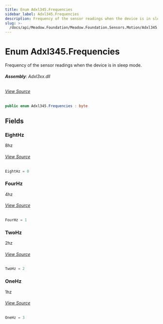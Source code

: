 ```yaml
---
title: Enum Adxl345.Frequencies
sidebar_label: Adxl345.Frequencies
description: Frequency of the sensor readings when the device is in sleep mode.
slug: >-
  /docs/api/Meadow.Foundation/Meadow.Foundation.Sensors.Motion/Adxl345.Frequencies
---
```

# Enum Adxl345.Frequencies
Frequency of the sensor readings when the device is in sleep mode.

###### **Assembly**: Adxl3xx.dll
###### [View Source](https://github.com/WildernessLabs/Meadow.Foundation.git/blob/develop/Source/Meadow.Foundation.Peripherals/Sensors.Motion.Adxl3xx/Driver/Drivers/Adxl345_Extras/Adxl345.Frequencies.cs#L11)
```csharp title="Declaration"
public enum Adxl345.Frequencies : byte
```
## Fields
### EightHz
8hz
###### [View Source](https://github.com/WildernessLabs/Meadow.Foundation.git/blob/develop/Source/Meadow.Foundation.Peripherals/Sensors.Motion.Adxl3xx/Driver/Drivers/Adxl345_Extras/Adxl345.Frequencies.cs#L16)
```csharp title="Declaration"
EightHz = 0
```
### FourHz
4hz
###### [View Source](https://github.com/WildernessLabs/Meadow.Foundation.git/blob/develop/Source/Meadow.Foundation.Peripherals/Sensors.Motion.Adxl3xx/Driver/Drivers/Adxl345_Extras/Adxl345.Frequencies.cs#L20)
```csharp title="Declaration"
FourHz = 1
```
### TwoHz
2hz
###### [View Source](https://github.com/WildernessLabs/Meadow.Foundation.git/blob/develop/Source/Meadow.Foundation.Peripherals/Sensors.Motion.Adxl3xx/Driver/Drivers/Adxl345_Extras/Adxl345.Frequencies.cs#L24)
```csharp title="Declaration"
TwoHz = 2
```
### OneHz
1hz
###### [View Source](https://github.com/WildernessLabs/Meadow.Foundation.git/blob/develop/Source/Meadow.Foundation.Peripherals/Sensors.Motion.Adxl3xx/Driver/Drivers/Adxl345_Extras/Adxl345.Frequencies.cs#L28)
```csharp title="Declaration"
OneHz = 3
```
